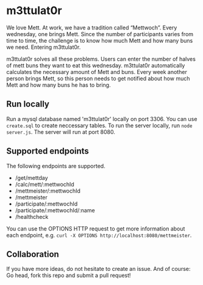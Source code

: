 m3ttulat0r
==========
We love Mett. At work, we have a tradition called “Mettwoch”. Every wednesday, one brings Mett. Since the number of participants varies from time to time, the challenge is to know how much Mett and how many buns we need. Entering m3ttulat0r.

m3ttulat0r solves all these problems. Users can enter the number of halves of mett buns they want to eat this wednesday. m3ttulat0r automatically calculates the necessary amount of Mett and buns. Every week another person brings Mett, so this person needs to get notified about how much Mett and how many buns he has to bring.

## Run locally

Run a mysql database named 'm3ttulat0r' locally on port 3306. You can use ``create.sql`` to create neccessary tables. To run the server locally, run ``node server.js``. The server will run at port 8080.

## Supported endpoints

The following endpoints are supported.

* /get/mettday
* /calc/mett/:mettwochId
* /mettmeister/:mettwochId
* /mettmeister
* /participate/:mettwochId
* /participate/:mettwochId/:name
* /healthcheck

You can use the OPTIONS HTTP request to get more information about each endpoint, e.g. ``curl -X OPTIONS http://localhost:8080/mettmeister``.

## Collaboration

If you have more ideas, do not hesitate to create an issue. And of course: Go head, fork this repo and submit a pull request!
